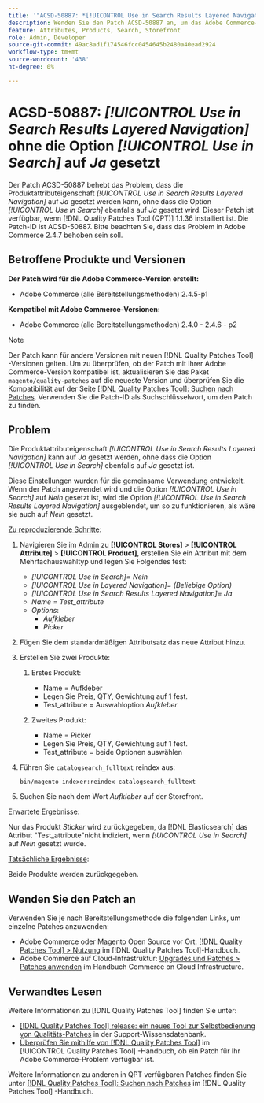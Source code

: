 ```yaml
---
title: '"ACSD-50887: *[!UICONTROL Use in Search Results Layered Navigation]* ohne die *[!UICONTROL Use in Search]*-Option auf "Ja" gesetzt'
description: Wenden Sie den Patch ACSD-50887 an, um das Adobe Commerce-Problem zu beheben, bei dem die Produktattributeigenschaft *[!UICONTROL Use in Search Results Layered Navigation]* auf *Ja* gesetzt werden kann, ohne dass die *[!UICONTROL Use in Search]*-Option ebenfalls auf *Ja* gesetzt wird.
feature: Attributes, Products, Search, Storefront
role: Admin, Developer
source-git-commit: 49ac8ad1f174546fcc0454645b2480a40ead2924
workflow-type: tm+mt
source-wordcount: '438'
ht-degree: 0%

---
```


# ACSD-50887: *[!UICONTROL Use in Search Results Layered Navigation]* ohne die Option *[!UICONTROL Use in Search]* auf *Ja* gesetzt

Der Patch ACSD-50887 behebt das Problem, dass die Produktattributeigenschaft *[!UICONTROL Use in Search Results Layered Navigation]* auf *Ja* gesetzt werden kann, ohne dass die Option *[!UICONTROL Use in Search]* ebenfalls auf *Ja* gesetzt wird. Dieser Patch ist verfügbar, wenn [!DNL Quality Patches Tool (QPT)] 1.1.36 installiert ist. Die Patch-ID ist ACSD-50887. Bitte beachten Sie, dass das Problem in Adobe Commerce 2.4.7 behoben sein soll.

## Betroffene Produkte und Versionen

**Der Patch wird für die Adobe Commerce-Version erstellt:**

* Adobe Commerce (alle Bereitstellungsmethoden) 2.4.5-p1

**Kompatibel mit Adobe Commerce-Versionen:**

* Adobe Commerce (alle Bereitstellungsmethoden) 2.4.0 - 2.4.6 - p2

>[!NOTE]
>
>Der Patch kann für andere Versionen mit neuen [!DNL Quality Patches Tool] -Versionen gelten. Um zu überprüfen, ob der Patch mit Ihrer Adobe Commerce-Version kompatibel ist, aktualisieren Sie das Paket `magento/quality-patches` auf die neueste Version und überprüfen Sie die Kompatibilität auf der Seite [[!DNL Quality Patches Tool]: Suchen nach Patches](https://experienceleague.adobe.com/tools/commerce-quality-patches/index.html). Verwenden Sie die Patch-ID als Suchschlüsselwort, um den Patch zu finden.

## Problem

Die Produktattributeigenschaft *[!UICONTROL Use in Search Results Layered Navigation]* kann auf *Ja* gesetzt werden, ohne dass die Option *[!UICONTROL Use in Search]* ebenfalls auf *Ja* gesetzt ist.

Diese Einstellungen wurden für die gemeinsame Verwendung entwickelt. Wenn der Patch angewendet wird und die Option *[!UICONTROL Use in Search]* auf *Nein* gesetzt ist, wird die Option *[!UICONTROL Use in Search Results Layered Navigation]* ausgeblendet, um so zu funktionieren, als wäre sie auch auf *Nein* gesetzt.

<u>Zu reproduzierende Schritte</u>:

1. Navigieren Sie im Admin zu **[!UICONTROL Stores]** > **[!UICONTROL Attribute]** > **[!UICONTROL Product]**, erstellen Sie ein Attribut mit dem Mehrfachauswahltyp und legen Sie Folgendes fest:

   * *[!UICONTROL Use in Search]= Nein*
   * *[!UICONTROL Use in Layered Navigation]= (Beliebige Option)*
   * *[!UICONTROL Use in Search Results Layered Navigation]= Ja*
   * *Name = Test_attribute*
   * *Options*:
      * *Aufkleber*
      * *Picker*

1. Fügen Sie dem standardmäßigen Attributsatz das neue Attribut hinzu.
1. Erstellen Sie zwei Produkte:

   1. Erstes Produkt:
      * Name = Aufkleber
      * Legen Sie Preis, QTY, Gewichtung auf 1 fest.
      * Test_attribute = Auswahloption *Aufkleber*

   1. Zweites Produkt:
      * Name = Picker
      * Legen Sie Preis, QTY, Gewichtung auf 1 fest.
      * Test_attribute = beide Optionen auswählen

1. Führen Sie `catalogsearch_fulltext` reindex aus:

   `bin/magento indexer:reindex catalogsearch_fulltext`

1. Suchen Sie nach dem Wort *Aufkleber* auf der Storefront.

<u>Erwartete Ergebnisse</u>:

Nur das Produkt *Sticker* wird zurückgegeben, da [!DNL Elasticsearch] das Attribut &quot;Test_attribute&quot;nicht indiziert, wenn *[!UICONTROL Use in Search]* auf *Nein* gesetzt wurde.

<u>Tatsächliche Ergebnisse</u>:

Beide Produkte werden zurückgegeben.

## Wenden Sie den Patch an

Verwenden Sie je nach Bereitstellungsmethode die folgenden Links, um einzelne Patches anzuwenden:

* Adobe Commerce oder Magento Open Source vor Ort: [[!DNL Quality Patches Tool] > Nutzung](https://experienceleague.adobe.com/docs/commerce-operations/tools/quality-patches-tool/usage.html) im [!DNL Quality Patches Tool]-Handbuch.
* Adobe Commerce auf Cloud-Infrastruktur: [Upgrades und Patches > Patches anwenden](https://experienceleague.adobe.com/docs/commerce-cloud-service/user-guide/develop/upgrade/apply-patches.html) im Handbuch Commerce on Cloud Infrastructure.

## Verwandtes Lesen

Weitere Informationen zu [!DNL Quality Patches Tool] finden Sie unter:

* [[!DNL Quality Patches Tool] release: ein neues Tool zur Selbstbedienung von Qualitäts-Patches](https://experienceleague.adobe.com/en/docs/commerce-knowledge-base/kb/announcements/commerce-announcements/magento-quality-patches-released-new-tool-to-self-serve-quality-patches) in der Support-Wissensdatenbank.
* [Überprüfen Sie mithilfe von  [!DNL Quality Patches Tool]](/help/tools/quality-patches-tool/patches-available-in-qpt/check-patch-for-magento-issue-with-magento-quality-patches.md) im [!UICONTROL Quality Patches Tool] -Handbuch, ob ein Patch für Ihr Adobe Commerce-Problem verfügbar ist.


Weitere Informationen zu anderen in QPT verfügbaren Patches finden Sie unter [[!DNL Quality Patches Tool]: Suchen nach Patches](https://experienceleague.adobe.com/tools/commerce-quality-patches/index.html) im [!DNL Quality Patches Tool] -Handbuch.

